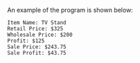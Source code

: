 An example of the program is shown below:

```
Item Name: TV Stand
Retail Price: $325
Wholesale Price: $200
Profit: $125
Sale Price: $243.75
Sale Profit: $43.75
```
